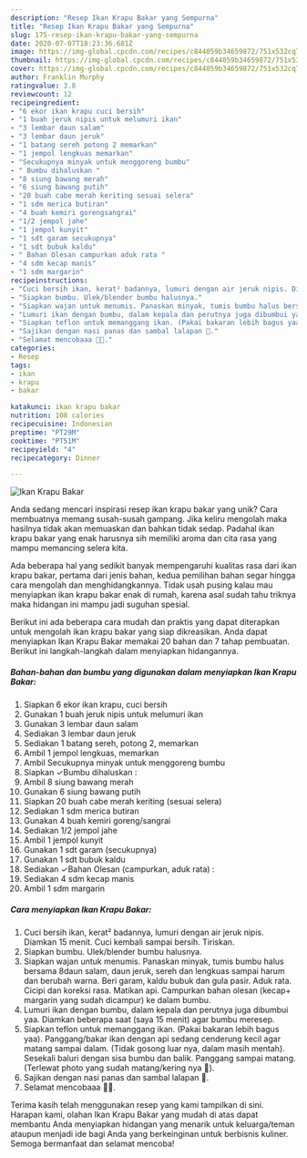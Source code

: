 ```yaml
---
description: "Resep Ikan Krapu Bakar yang Sempurna"
title: "Resep Ikan Krapu Bakar yang Sempurna"
slug: 175-resep-ikan-krapu-bakar-yang-sempurna
date: 2020-07-07T18:23:36.681Z
image: https://img-global.cpcdn.com/recipes/c844059b34659872/751x532cq70/ikan-krapu-bakar-foto-resep-utama.jpg
thumbnail: https://img-global.cpcdn.com/recipes/c844059b34659872/751x532cq70/ikan-krapu-bakar-foto-resep-utama.jpg
cover: https://img-global.cpcdn.com/recipes/c844059b34659872/751x532cq70/ikan-krapu-bakar-foto-resep-utama.jpg
author: Franklin Murphy
ratingvalue: 3.8
reviewcount: 12
recipeingredient:
- "6 ekor ikan krapu cuci bersih"
- "1 buah jeruk nipis untuk melumuri ikan"
- "3 lembar daun salam"
- "3 lembar daun jeruk"
- "1 batang sereh potong 2 memarkan"
- "1 jempol lengkuas memarkan"
- "Secukupnya minyak untuk menggoreng bumbu"
- " Bumbu dihaluskan "
- "8 siung bawang merah"
- "6 siung bawang putih"
- "20 buah cabe merah keriting sesuai selera"
- "1 sdm merica butiran"
- "4 buah kemiri gorengsangrai"
- "1/2 jempol jahe"
- "1 jempol kunyit"
- "1 sdt garam secukupnya"
- "1 sdt bubuk kaldu"
- " Bahan Olesan campurkan aduk rata "
- "4 sdm kecap manis"
- "1 sdm margarin"
recipeinstructions:
- "Cuci bersih ikan, kerat² badannya, lumuri dengan air jeruk nipis. Diamkan 15 menit. Cuci kembali sampai bersih. Tiriskan."
- "Siapkan bumbu. Ulek/blender bumbu halusnya."
- "Siapkan wajan untuk menumis. Panaskan minyak, tumis bumbu halus bersama 8daun salam, daun jeruk, sereh dan lengkuas sampai harum dan berubah warna. Beri garam, kaldu bubuk dan gula pasir. Aduk rata. Cicipi dan koreksi rasa. Matikan api. Campurkan bahan olesan (kecap+ margarin yang sudah dicampur) ke dalam bumbu."
- "Lumuri ikan dengan bumbu, dalam kepala dan perutnya juga dibumbui yaa. Diamkan beberapa saat (saya 15 menit) agar bumbu meresep."
- "Siapkan teflon untuk memanggang ikan. (Pakai bakaran lebih bagus yaa). Panggang/bakar ikan dengan api sedang cenderung kecil agar matang sampai dalam. (Tidak gosong luar nya, dalam masih mentah). Sesekali baluri dengan sisa bumbu dan balik. Panggang sampai matang. (Terlewat photo yang sudah matang/kering nya 🙏)."
- "Sajikan dengan nasi panas dan sambal lalapan 🤩."
- "Selamat mencobaaa 🤗🥰."
categories:
- Resep
tags:
- ikan
- krapu
- bakar

katakunci: ikan krapu bakar 
nutrition: 108 calories
recipecuisine: Indonesian
preptime: "PT29M"
cooktime: "PT51M"
recipeyield: "4"
recipecategory: Dinner

---
```



![Ikan Krapu Bakar](https://img-global.cpcdn.com/recipes/c844059b34659872/751x532cq70/ikan-krapu-bakar-foto-resep-utama.jpg)

Anda sedang mencari inspirasi resep ikan krapu bakar yang unik? Cara membuatnya memang susah-susah gampang. Jika keliru mengolah maka hasilnya tidak akan memuaskan dan bahkan tidak sedap. Padahal ikan krapu bakar yang enak harusnya sih memiliki aroma dan cita rasa yang mampu memancing selera kita.



Ada beberapa hal yang sedikit banyak mempengaruhi kualitas rasa dari ikan krapu bakar, pertama dari jenis bahan, kedua pemilihan bahan segar hingga cara mengolah dan menghidangkannya. Tidak usah pusing kalau mau menyiapkan ikan krapu bakar enak di rumah, karena asal sudah tahu triknya maka hidangan ini mampu jadi suguhan spesial.


Berikut ini ada beberapa cara mudah dan praktis yang dapat diterapkan untuk mengolah ikan krapu bakar yang siap dikreasikan. Anda dapat menyiapkan Ikan Krapu Bakar memakai 20 bahan dan 7 tahap pembuatan. Berikut ini langkah-langkah dalam menyiapkan hidangannya.

<!--inarticleads1-->

##### Bahan-bahan dan bumbu yang digunakan dalam menyiapkan Ikan Krapu Bakar:

1. Siapkan 6 ekor ikan krapu, cuci bersih
1. Gunakan 1 buah jeruk nipis untuk melumuri ikan
1. Gunakan 3 lembar daun salam
1. Sediakan 3 lembar daun jeruk
1. Sediakan 1 batang sereh, potong 2, memarkan
1. Ambil 1 jempol lengkuas, memarkan
1. Ambil Secukupnya minyak untuk menggoreng bumbu
1. Siapkan  ✓Bumbu dihaluskan :
1. Ambil 8 siung bawang merah
1. Gunakan 6 siung bawang putih
1. Siapkan 20 buah cabe merah keriting (sesuai selera)
1. Sediakan 1 sdm merica butiran
1. Gunakan 4 buah kemiri goreng/sangrai
1. Sediakan 1/2 jempol jahe
1. Ambil 1 jempol kunyit
1. Gunakan 1 sdt garam (secukupnya)
1. Gunakan 1 sdt bubuk kaldu
1. Sediakan  ✓Bahan Olesan (campurkan, aduk rata) :
1. Sediakan 4 sdm kecap manis
1. Ambil 1 sdm margarin




<!--inarticleads2-->

##### Cara menyiapkan Ikan Krapu Bakar:

1. Cuci bersih ikan, kerat² badannya, lumuri dengan air jeruk nipis. Diamkan 15 menit. Cuci kembali sampai bersih. Tiriskan.
1. Siapkan bumbu. Ulek/blender bumbu halusnya.
1. Siapkan wajan untuk menumis. Panaskan minyak, tumis bumbu halus bersama 8daun salam, daun jeruk, sereh dan lengkuas sampai harum dan berubah warna. Beri garam, kaldu bubuk dan gula pasir. Aduk rata. Cicipi dan koreksi rasa. Matikan api. Campurkan bahan olesan (kecap+ margarin yang sudah dicampur) ke dalam bumbu.
1. Lumuri ikan dengan bumbu, dalam kepala dan perutnya juga dibumbui yaa. Diamkan beberapa saat (saya 15 menit) agar bumbu meresep.
1. Siapkan teflon untuk memanggang ikan. (Pakai bakaran lebih bagus yaa). Panggang/bakar ikan dengan api sedang cenderung kecil agar matang sampai dalam. (Tidak gosong luar nya, dalam masih mentah). Sesekali baluri dengan sisa bumbu dan balik. Panggang sampai matang. (Terlewat photo yang sudah matang/kering nya 🙏).
1. Sajikan dengan nasi panas dan sambal lalapan 🤩.
1. Selamat mencobaaa 🤗🥰.




Terima kasih telah menggunakan resep yang kami tampilkan di sini. Harapan kami, olahan Ikan Krapu Bakar yang mudah di atas dapat membantu Anda menyiapkan hidangan yang menarik untuk keluarga/teman ataupun menjadi ide bagi Anda yang berkeinginan untuk berbisnis kuliner. Semoga bermanfaat dan selamat mencoba!
